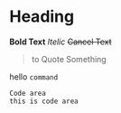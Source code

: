 # Heading
**Bold Text**
*Itelic*
~~Cancel Text~~
> to Quote Something

hello `command`
```
Code area
this is code area
```
